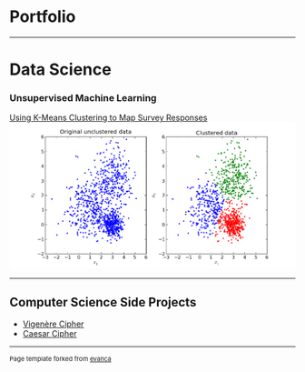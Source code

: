 # Portfolio

---

# Data Science
### **Unsupervised Machine Learning**
[Using K-Means Clustering to Map Survey Responses](/unsupervisedml)
<img src="images/unsupervisedml.png"/>

---

## Computer Science Side Projects

- [Vigenère Cipher](/vigenerecipher)
- [Caesar Cipher](/caesarcipher)


---

<p style="font-size:11px">Page template forked from <a href="https://github.com/evanca/quick-portfolio">evanca</a></p>
<!-- Remove above link if you don't want to attibute -->

